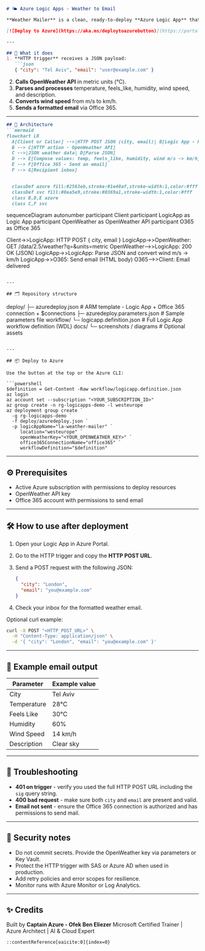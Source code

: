 ````markdown
# 🌤 Azure Logic Apps - Weather to Email

**Weather Mailer** is a clean, ready-to-deploy **Azure Logic App** that takes a city name and an email address, fetches live weather data from [OpenWeather](https://openweathermap.org/api), and sends a well-formatted email using Office 365.

[![Deploy to Azure](https://aka.ms/deploytoazurebutton)](https://portal.azure.com/#create/Microsoft.Template/uri/https%3A%2F%2Fraw.githubusercontent.com%2FOfekBenEliezer%2Fcaptain-azure-logicapps-weather-mailer%2Fmain%2Fdeploy%2Fazuredeploy.json)

---

## 🚀 What it does
1. **HTTP trigger** receives a JSON payload:
   ```json
   { "city": "Tel Aviv", "email": "user@example.com" }
````

2. **Calls OpenWeather API** in metric units (°C).
3. **Parses and processes** temperature, feels\_like, humidity, wind speed, and description.
4. **Converts wind speed** from m/s to km/h.
5. **Sends a formatted email** via Office 365.

---


```markdown
## 🧭 Architecture
```mermaid
flowchart LR
  A[Client or Caller] -->|HTTP POST JSON (city, email)| B[Logic App - HTTP Trigger]
  B --> C[HTTP action - OpenWeather API]
  C -->|JSON weather data| D[Parse JSON]
  D --> E[Compose values: temp, feels_like, humidity, wind m/s -> km/h]
  E --> F[Office 365 - Send an email]
  F --> G[Recipient inbox]


  classDef azure fill:#2563eb,stroke:#1e40af,stroke-width:1,color:#fff
  classDef svc fill:#0ea5e9,stroke:#0369a1,stroke-width:1,color:#fff
  class B,D,E azure
  class C,F svc
```

sequenceDiagram
  autonumber
  participant Client
  participant LogicApp as Logic App
  participant OpenWeather as OpenWeather API
  participant O365 as Office 365

  Client->>LogicApp: HTTP POST { city, email }
  LogicApp->>OpenWeather: GET /data/2.5/weather?q=<city>&units=metric
  OpenWeather-->>LogicApp: 200 OK (JSON)
  LogicApp->>LogicApp: Parse JSON and convert wind m/s → km/h
  LogicApp->>O365: Send email (HTML body)
  O365-->>Client: Email delivered

```

---

## 🗂 Repository structure

```
deploy/
 ├─ azuredeploy.json             # ARM template - Logic App + Office 365 connection + $connections
 ├─ azuredeploy.parameters.json  # Sample parameters file
workflow/
 └─ logicapp.definition.json     # Full Logic App workflow definition (WDL)
docs/
 └─ screenshots / diagrams       # Optional assets
```

---

## 📦 Deploy to Azure

Use the button at the top or the Azure CLI:

```powershell
$definition = Get-Content -Raw workflow/logicapp.definition.json
az login
az account set --subscription "<YOUR_SUBSCRIPTION_ID>"
az group create -n rg-logicapps-demo -l westeurope
az deployment group create `
  -g rg-logicapps-demo `
  -f deploy/azuredeploy.json `
  -p logicAppName="la-weather-mailer" `
     location="westeurope" `
     openWeatherKey="<YOUR_OPENWEATHER_KEY>" `
     office365ConnectionName="office365" `
     workflowDefinition="$definition"
```

---

## ⚙ Prerequisites

* Active Azure subscription with permissions to deploy resources
* OpenWeather API key
* Office 365 account with permissions to send email

---

## 🛠 How to use after deployment

1. Open your Logic App in Azure Portal.
2. Go to the HTTP trigger and copy the **HTTP POST URL**.
3. Send a POST request with the following JSON:

   ```json
   {
     "city": "London",
     "email": "you@example.com"
   }
   ```
4. Check your inbox for the formatted weather email.

Optional curl example:

```bash
curl -X POST "<HTTP_POST_URL>" \
  -H "Content-Type: application/json" \
  -d '{ "city": "London", "email": "you@example.com" }'
```

---

## 📌 Example email output

| Parameter   | Example value |
| ----------- | ------------- |
| City        | Tel Aviv      |
| Temperature | 28°C          |
| Feels Like  | 30°C          |
| Humidity    | 60%           |
| Wind Speed  | 14 km/h       |
| Description | Clear sky     |

---

## 🧰 Troubleshooting

* **401 on trigger** - verify you used the full HTTP POST URL including the `sig` query string.
* **400 bad request** - make sure both `city` and `email` are present and valid.
* **Email not sent** - ensure the Office 365 connection is authorized and has permissions to send mail.

---

## 🔐 Security notes

* Do not commit secrets. Provide the OpenWeather key via parameters or Key Vault.
* Protect the HTTP trigger with SAS or Azure AD when used in production.
* Add retry policies and error scopes for resilience.
* Monitor runs with Azure Monitor or Log Analytics.

---

## ✨ Credits

Built by **Captain Azure - Ofek Ben Eliezer**
Microsoft Certified Trainer | Azure Architect | AI & Cloud Expert

```
::contentReference[oaicite:0]{index=0}
```

